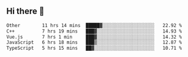 ## Hi there 👋

<!--START_SECTION:waka-->

```txt
Other        11 hrs 14 mins  █████▓░░░░░░░░░░░░░░░░░░░   22.92 %
C++          7 hrs 19 mins   ███▓░░░░░░░░░░░░░░░░░░░░░   14.93 %
Vue.js       7 hrs 1 min     ███▓░░░░░░░░░░░░░░░░░░░░░   14.32 %
JavaScript   6 hrs 18 mins   ███▒░░░░░░░░░░░░░░░░░░░░░   12.87 %
TypeScript   5 hrs 15 mins   ██▓░░░░░░░░░░░░░░░░░░░░░░   10.71 %
```

<!--END_SECTION:waka-->
